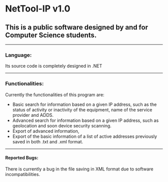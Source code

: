 # NetTool-IP v1.0
## This is a public software designed by and for Computer Science students.

-------------------------------------------------------------------------------------------------------------------------------------------------------------------
### Language:

  Its source code is completely designed in .NET


-------------------------------------------------------------------------------------------------------------------------------------------------------------------
### Functionalities:

Currently the functionalities of this program are:
  - Basic search for information based on a given IP address, such as the status of activity or inactivity of the equipment, name of the service provider and ADDS.
  - Advanced search for information based on a given IP address, such as geolocation and soon device security scanning.
  - Export of advanced information,
  - Export of the basic information of a list of active addresses previously saved in both .txt and .xml format.


-------------------------------------------------------------------------------------------------------------------------------------------------------------------
#### Reported Bugs:

  There is currently a bug in the file saving in XML format due to software incompatibilities.
